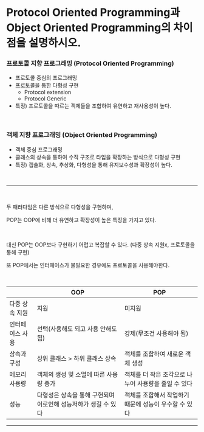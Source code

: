 # Protocol Oriented Programming과 Object Oriented Programming의 차이점을 설명하시오.

### 프로토콜 지향 프로그래밍 (Protocol Oriented Programming)

- 프로토콜 중심의 프로그래밍
- 프로토콜을 통한 다형성 구현
    - Protocol extension
    - Protocol Generic
- 특징) 프로토콜을 따르는 객체들을 조합하여 유연하고 재사용성이 높다.

<br>

### 객체 지향 프로그래밍 (Object Oriented Programming)

- 객체 중심 프로그래밍
- 클래스의 상속을 통하여 수직 구조로 타입을 확장하는 방식으로 다형성 구현
- 특징) 캡슐화, 상속, 추상화, 다형성을 통해 유지보수성과 확장성이 높다.

<br>

---

<br>

두 패러다임은 다른 방식으로 다형성을 구현하며,

POP는 OOP에 비해 더 유연하고 확장성이 높은 특징을 가지고 있다.

<br>

대신 POP는 OOP보다 구현하기 어렵고 복잡할 수 있다. (다중 상속 지원x, 프로토콜을 통해 구현)

또 POP에서는 인터페이스가 불필요한 경우에도 프로토콜을 사용해야한다.

<br>


|  | OOP | POP |
| --- | --- | --- |
| 다중 상속 지원 | 지원 | 미지원 |
| 인터페이스 사용 | 선택(사용해도 되고 사용 안해도 됨) | 강제(무조건 사용해야 됨) |
| 상속과 구성 | 상위 클래스 > 하위 클래스 상속 | 객체를 조합하여 새로운 객체 생성 |
| 메모리 사용량 | 객체의 생성 및 소멸에 따른 사용량 증가 | 객체를 더 작은 조각으로 나누어 사용량을 줄일 수 있다 |
| 성능 | 다형성은 상속을 통해 구현되며 이로인해 성능저하가 생길 수 있다 | 객체를 조합해서 작업하기 때문에  성능이 우수할 수 있다 |

---
